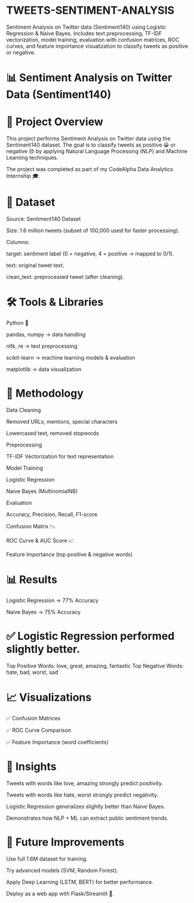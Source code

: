 # TWEETS-SENTIMENT-ANALYSIS
Sentiment Analysis on Twitter data (Sentiment140) using Logistic Regression &amp; Naive Bayes. Includes text preprocessing, TF-IDF vectorization, model training, evaluation with confusion matrices, ROC curves, and feature importance visualization to classify tweets as positive or negative.

# 📊 Sentiment Analysis on Twitter Data (Sentiment140)
# 📌 Project Overview

This project performs Sentiment Analysis on Twitter data using the Sentiment140 dataset. The goal is to classify tweets as positive 😀 or negative 😞 by applying Natural Language Processing (NLP) and Machine Learning techniques.

The project was completed as part of my CodeAlpha Data Analytics Internship 🎓.

# 📂 Dataset

Source: Sentiment140 Dataset

Size: 1.6 million tweets (subset of 100,000 used for faster processing).

Columns:

target: sentiment label (0 = negative, 4 = positive → mapped to 0/1).

text: original tweet text.

clean_text: preprocessed tweet (after cleaning).

# 🛠️ Tools & Libraries

Python 🐍

pandas, numpy → data handling

nltk, re → text preprocessing

scikit-learn → machine learning models & evaluation

matplotlib → data visualization

# 🔎 Methodology

Data Cleaning

Removed URLs, mentions, special characters

Lowercased text, removed stopwords

Preprocessing

TF-IDF Vectorization for text representation

Model Training

Logistic Regression

Naive Bayes (MultinomialNB)

Evaluation

Accuracy, Precision, Recall, F1-score

Confusion Matrix 📉

ROC Curve & AUC Score 📈

Feature Importance (top positive & negative words)

# 📊 Results

Logistic Regression → 77% Accuracy

Naive Bayes → 75% Accuracy

# ✅ Logistic Regression performed slightly better.

Top Positive Words: love, great, amazing, fantastic
Top Negative Words: hate, bad, worst, sad

# 📈 Visualizations

✅ Confusion Matrices

✅ ROC Curve Comparison

✅ Feature Importance (word coefficients)

# 🚀 Insights

Tweets with words like love, amazing strongly predict positivity.

Tweets with words like hate, worst strongly predict negativity.

Logistic Regression generalizes slightly better than Naive Bayes.

Demonstrates how NLP + ML can extract public sentiment trends.

# 📌 Future Improvements

Use full 1.6M dataset for training.

Try advanced models (SVM, Random Forest).

Apply Deep Learning (LSTM, BERT) for better performance.

Deploy as a web app with Flask/Streamlit 🚀.

